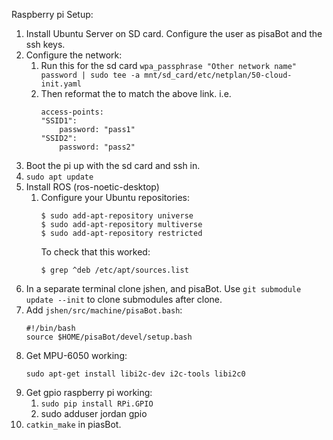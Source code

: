 Raspberry pi Setup:
1. Install Ubuntu Server on SD card. Configure the user as pisaBot and the ssh keys.
2. Configure the network:
    1.  Run this for the sd card `wpa_passphrase "Other network name" password | sudo tee -a mnt/sd_card/etc/netplan/50-cloud-init.yaml`
    2. Then reformat the to match the above link. i.e.
        ```
        access-points:
        "SSID1":
            password: "pass1"
        "SSID2":
            password: "pass2"
        ```
3. Boot the pi up with the sd card and ssh in.
4. `sudo apt update`
5. Install ROS (ros-noetic-desktop)
    1. Configure your Ubuntu repositories:
        ```
        $ sudo add-apt-repository universe
        $ sudo add-apt-repository multiverse
        $ sudo add-apt-repository restricted
        ```
        To check that this worked:
        ```
        $ grep ^deb /etc/apt/sources.list
        ```
6. In a separate terminal clone jshen, and pisaBot. Use `git submodule update --init` to clone submodules after clone.
7. Add `jshen/src/machine/pisaBot.bash`:
    ```
    #!/bin/bash
    source $HOME/pisaBot/devel/setup.bash
    ```
7. Get MPU-6050 working:
    ```
    sudo apt-get install libi2c-dev i2c-tools libi2c0
    ```
8. Get gpio raspberry pi working:
    1. `sudo pip install RPi.GPIO`
    2. sudo adduser jordan gpio
9. `catkin_make` in piasBot.

